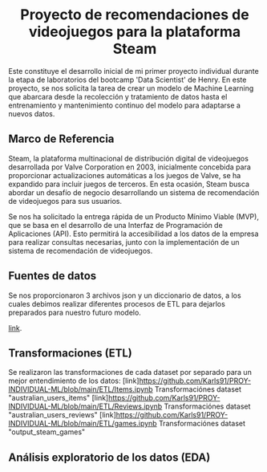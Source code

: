 <H1 align="center">Proyecto de recomendaciones de videojuegos para la plataforma Steam</H1>


Este constituye el desarrollo inicial de mi primer proyecto individual durante la etapa de laboratorios del bootcamp 'Data Scientist' de Henry. En este proyecto, se nos solicita la tarea de crear un modelo de Machine Learning que abarcara desde la recolección y tratamiento de datos hasta el entrenamiento y mantenimiento continuo del modelo para adaptarse a nuevos datos.


## Marco de Referencia
Steam, la plataforma multinacional de distribución digital de videojuegos desarrollada por Valve Corporation en 2003, inicialmente concebida para proporcionar actualizaciones automáticas a los juegos de Valve, se ha expandido para incluir juegos de terceros. En esta ocasión, Steam busca abordar un desafío de negocio desarrollando un sistema de recomendación de videojuegos para sus usuarios.

Se nos ha solicitado la entrega rápida de un Producto Mínimo Viable (MVP), que se basa en el desarrollo de una Interfaz de Programación de Aplicaciones (API). Esto permitirá la accesibilidad a los datos de la empresa para realizar consultas necesarias, junto con la implementación de un sistema de recomendación de videojuegos. 


## Fuentes de datos

Se nos proporcionaron 3 archivos json y un diccionario de datos, a los cuales debimos realizar diferentes procesos de ETL para dejarlos preparados para nuestro futuro modelo.

[link](https://drive.google.com/drive/folders/18ubpDrUfChnage6gRNDTu68SxJlr4_xZ?usp=drive_link).


## Transformaciones (ETL)

Se realizaron las transformaciones de cada dataset por separado para un mejor entendimiento de los datos:
[link]https://github.com/Karls91/PROY-INDIVIDUAL-ML/blob/main/ETL/Items.ipynb   Transformaciónes dataset "australian_users_items"
[link]https://github.com/Karls91/PROY-INDIVIDUAL-ML/blob/main/ETL/Reviews.ipynb Transformaciónes dataset "australian_users_reviews"
[link]https://github.com/Karls91/PROY-INDIVIDUAL-ML/blob/main/ETL/games.ipynb   Transformaciónes dataset "output_steam_games"

## Análisis exploratorio de los datos (EDA)

